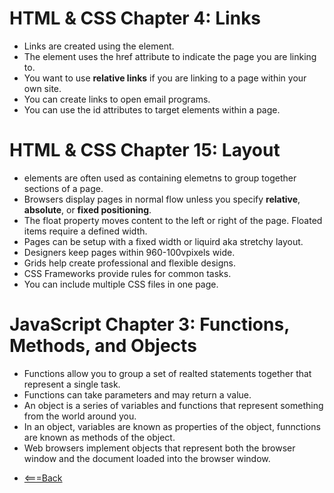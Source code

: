 # HTML & CSS Chapter 4: Links

* Links are created using the <a> element.
* The <a> element uses the href attribute to indicate the page you are linking to.
* You want to use **relative links** if you are linking to a page within your own site.  
* You can create links to open email programs.
* You can use the id attributes to target elements within a page.

# HTML & CSS Chapter 15: Layout

* <div> elements are often used as containing elemetns to group together sections of a page.
* Browsers display pages in normal flow unless you specify **relative**, **absolute**, or **fixed positioning**.
* The float property moves content to the left or right of the page.  Floated items require a defined width.
* Pages can be setup with a fixed width or liquird aka stretchy layout.
* Designers keep pages within 960-100vpixels wide.
* Grids help create professional and flexible designs.
* CSS Frameworks provide rules for common tasks.
* You can include multiple CSS files in one page.

# JavaScript Chapter 3: Functions, Methods, and Objects

* Functions allow you to group a set of realted statements together that represent a single task.
* Functions can take parameters and may return a value.
* An object is a series of variables and functions that represent something from the world around you.
* In an object, variables are known as properties of the object, funnctions are known as methods of the object.
* Web browsers implement objects that represent both the browser window and the document loaded into the browser window.

- [<===Back](README.md)
